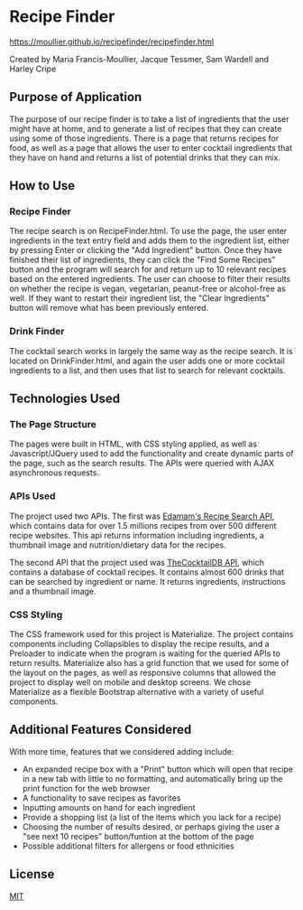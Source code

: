 # Recipe Finder

https://moullier.github.io/recipefinder/recipefinder.html

Created by Maria Francis-Moullier, Jacque Tessmer, Sam Wardell and Harley Cripe

## Purpose of Application

The purpose of our recipe finder is to take a list of ingredients that the user might have at home, and to generate a list of recipes that they can create using some of those ingredients. There is a page that returns recipes for food, as well as a page that allows the user to enter cocktail ingredients that they have on hand and returns a list of potential drinks that they can mix.

## How to Use

  ### Recipe Finder
  The recipe search is on RecipeFinder.html.  To use the page, the user enter ingredients in the text entry field and adds them to the ingredient list, either by pressing Enter or clicking the "Add Ingredient" button.  Once they have finished their list of ingredients, they can click the "Find Some Recipes" button and the program will search for and return up to 10 relevant recipes based on the entered ingredients.  The user can choose to filter their results on whether the recipe is vegan, vegetarian, peanut-free or alcohol-free as well.  If they want to restart their ingredient list, the "Clear Ingredients" button will remove what has been previously entered.
  ### Drink Finder
  The cocktail search works in largely the same way as the recipe search.  It is located on DrinkFinder.html, and again the user adds one or more cocktail ingredients to a list, and then uses that list to search for relevant cocktails.
  
  
## Technologies Used

  ### The Page Structure
  The pages were built in HTML, with CSS styling applied, as well as Javascript/JQuery used to add the functionality and create dynamic parts of the page, such as the search results.  The APIs were queried with AJAX asynchronous requests.
  ### APIs Used
  The project used two APIs.  The first was [Edamam's Recipe Search API](https://developer.edamam.com/edamam-recipe-api), which contains data for over 1.5 millions recipes from over 500 different recipe websites.  This api returns information including ingredients, a thumbnail image and nutrition/dietary data for the recipes.

  The second API that the project used was [TheCocktailDB API](https://www.thecocktaildb.com/api.php), which contains a database of cocktail recipes.  It contains almost 600 drinks that can be searched by ingredient or name.  It returns ingredients, instructions and a thumbnail image.
   
  ### CSS Styling
  The CSS framework used for this project is Materialize.  The project contains components including Collapsibles to display the recipe results, and a Preloader to indicate when the program is waiting for the queried APIs to return results.  Materialize also has a grid function that we used for some of the layout on the pages, as well as responsive columns that allowed the project to display well on mobile and desktop screens.  We chose Materialize as a flexible Bootstrap alternative with a variety of useful components.

## Additional Features Considered

With more time, features that we considered adding include:

 - An expanded recipe box with a "Print" button which will open that recipe in a new tab with little to no formatting, and automatically bring up the print function for the web browser
 - A functionality to save recipes as favorites
 - Inputting amounts on hand for each ingredient
 - Provide a shopping list (a list of the items which you lack for a recipe)
 - Choosing the number of results desired, or perhaps giving the user a "see next 10 recipes" button/funtion at the bottom of the page
 - Possible additional filters for allergens or food ethnicities

## License
[MIT](https://choosealicense.com/licenses/mit/)
